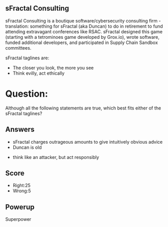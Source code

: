 ## sFractal Consulting
sFractal Consulting is a
boutique software/cybersecurity consulting firm -
translation: something for sFractal (aka Duncan)
to do in retirement to fund attending
extravagant conferences like RSAC.
sFractal designed this game
(starting with a tetrominoes game developed by Grox.io),
wrote software,
funded additional developers, and participated
in Supply Chain Sandbox committees.

sFractal taglines are:
- The closer you look, the more you see
- Think evilly, act ethically

# Question:
Although all the following statements are true,
which best fits either of the sFractal taglines?

## Answers
- sFractal charges outrageous amounts to give intuitively obvious advice
- Duncan is old
* think like an attacker, but act responsibly

## Score
- Right:25
- Wrong:5

## Powerup
Superpower
